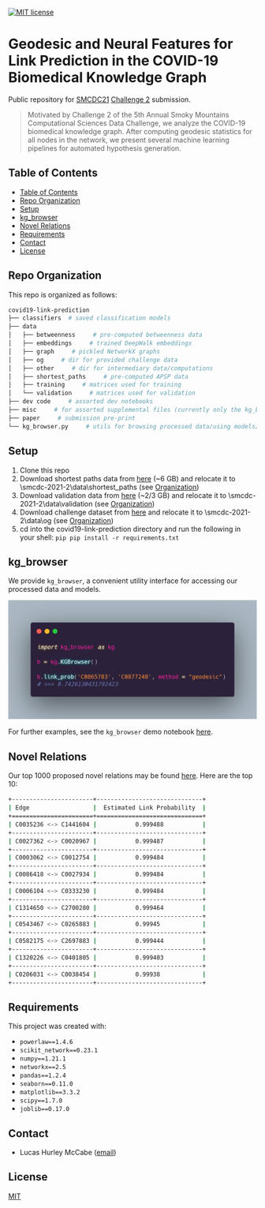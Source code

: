 [![MIT license](https://img.shields.io/badge/License-MIT-blue.svg)](https://lbesson.mit-license.org/)

# Geodesic and Neural Features for Link Prediction in the COVID-19 Biomedical Knowledge Graph

Public repository for [SMCDC21](https://smc-datachallenge.ornl.gov/) [Challenge 2](https://smc-datachallenge.ornl.gov/2021-challenge-2/) submission.

> Motivated by Challenge 2 of the 5th Annual Smoky Mountains Computational Sciences Data Challenge, we analyze the COVID-19 biomedical knowledge graph. After computing geodesic statistics for all nodes in the network, we present several machine learning pipelines for automated hypothesis generation.

## Table of Contents
* [Table of Contents](#table-of-contents)
* [Repo Organization](#repo-organization)
* [Setup](#setup)
* [kg_browser](#kg_browser)
* [Novel Relations](#novel-relations)
* [Requirements](#requirements)
* [Contact](#contact)
* [License](#license)

## Repo Organization

This repo is organized as follows:

```bash
covid19-link-prediction
├── classifiers  # saved classification models
├── data
│   ├── betweenness     # pre-computed betweenness data
│   ├── embeddings     # trained DeepWalk embeddings
│   ├── graph     # pickled NetworkX graphs
│   ├── og     # dir for provided challenge data
│   ├── other     # dir for intermediary data/computations
│   ├── shortest_paths     # pre-computed APSP data
│   ├── training     # matrices used for training
│   └── validation     # matrices used for validation
├── dev code     # assorted dev notebooks
├── misc     # for assorted supplemental files (currently only the kg_browser image)
├── paper     # submission pre-print
└── kg_browser.py     # utils for browsing processed data/using models/etc.
```

## Setup

1. Clone this repo
2. Download shortest paths data from [here](https://drive.google.com/drive/folders/1vSXfiw09K3RN7gzhBTSOtHZ8_5K61cXE) (~6 GB) and relocate it to \smcdc-2021-2\data\shortest_paths (see [Organization](#organization))
3. Download validation data from [here](https://drive.google.com/drive/folders/1pC6Z55535CwffG_KXyywhguWwRzmc07-?usp=sharing) (~2/3 GB) and relocate it to \smcdc-2021-2\data\validation (see [Organization](#organization))
4. Download challenge dataset from [here](https://doi.ccs.ornl.gov/ui/doi/346) and relocate it to \smcdc-2021-2\data\og (see [Organization](#organization))
5. cd into the covid19-link-prediction directory and run the following in your shell: ```pip pip install -r requirements.txt```

## kg_browser

We provide `kg_browser`, a convenient utility interface for accessing our processed data and models.

![link prediction example](https://raw.githubusercontent.com/lucasmccabe/covid19-link-prediction/main/misc/link%20prediction%20example.png)

For further examples, see the `kg_browser` demo notebook [here](https://github.com/lucasmccabe/covid19-link-prediction/blob/main/Browser%20Demo.ipynb).


## Novel Relations

Our top 1000 proposed novel relations may be found [here](https://github.com/lucasmccabe/covid19-link-prediction/blob/main/dev%20code/link%20prediction/novel_relations.txt). Here are the top 10:

```bash
+-----------------------+------------------------------+
| Edge                  |  Estimated Link Probability  |
+=======================+==============================+
| C0035236 <-> C1441604 |           0.999488           |
+-----------------------+------------------------------+
| C0027362 <-> C0020967 |           0.999487           |
+-----------------------+------------------------------+
| C0003062 <-> C0012754 |           0.999484           |
+-----------------------+------------------------------+
| C0086418 <-> C0027934 |           0.999484           |
+-----------------------+------------------------------+
| C0006104 <-> C0333230 |           0.999484           |
+-----------------------+------------------------------+
| C1314650 <-> C2700280 |           0.999464           |
+-----------------------+------------------------------+
| C0543467 <-> C0265883 |           0.99945            |
+-----------------------+------------------------------+
| C0582175 <-> C2697883 |           0.999444           |
+-----------------------+------------------------------+
| C1320226 <-> C0401805 |           0.999403           |
+-----------------------+------------------------------+
| C0206031 <-> C0038454 |           0.99938            |
+-----------------------+------------------------------+
```

## Requirements
This project was created with:

- `powerlaw==1.4.6`
- `scikit_network==0.23.1`
- `numpy==1.21.1`
- `networkx==2.5`
- `pandas==1.2.4`
- `seaborn==0.11.0`
- `matplotlib==3.3.2`
- `scipy==1.7.0`
- `joblib==0.17.0`

## Contact
- Lucas Hurley McCabe ([email](mailto:lucasmccabe@gwu.edu))

## License
[MIT](https://choosealicense.com/licenses/mit/)
